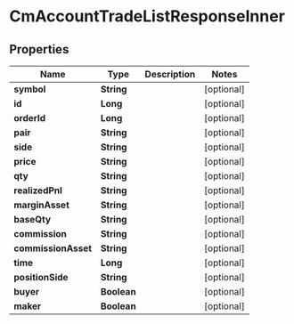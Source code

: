 

# CmAccountTradeListResponseInner


## Properties

| Name | Type | Description | Notes |
|------------ | ------------- | ------------- | -------------|
|**symbol** | **String** |  |  [optional] |
|**id** | **Long** |  |  [optional] |
|**orderId** | **Long** |  |  [optional] |
|**pair** | **String** |  |  [optional] |
|**side** | **String** |  |  [optional] |
|**price** | **String** |  |  [optional] |
|**qty** | **String** |  |  [optional] |
|**realizedPnl** | **String** |  |  [optional] |
|**marginAsset** | **String** |  |  [optional] |
|**baseQty** | **String** |  |  [optional] |
|**commission** | **String** |  |  [optional] |
|**commissionAsset** | **String** |  |  [optional] |
|**time** | **Long** |  |  [optional] |
|**positionSide** | **String** |  |  [optional] |
|**buyer** | **Boolean** |  |  [optional] |
|**maker** | **Boolean** |  |  [optional] |



